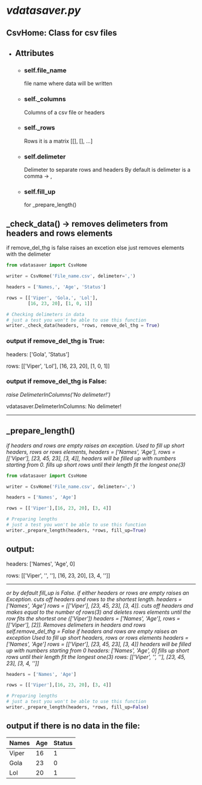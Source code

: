 # *vdatasaver.py*
## CsvHome: Class for csv files

- ## Attributes
  - ### self.file_name
     file name where data will be written
    
  - ### self._columns
    Columns of a csv file or headers
    
  - ### self._rows
    Rows it is a matrix [[], [], ...]
    
  - ### self.delimeter
    Delimeter to separate rows and headers
    By default is delimeter is a comma -> ,
    
  - ### self.fill_up
    for _prepare_length()

## _check_data() -> removes delimeters from headers and rows elements
if remove_del_thg is false raises an excetion
else just removes elements with the delimeter

```py
from vdatasaver import CsvHome

writer = CsvHome('File_name.csv', delimeter=',')

headers = ['Names,', 'Age', 'Status']

rows = [['Viper', 'Gola,', 'Lol'],
        [16, 23, 20], [1, 0, 1]]

# Checking delimeters in data
# just a test you won't be able to use this function 
writer._check_data(headers, *rows, remove_del_thg = True)
```

### output if remove_del_thg is True: 

headers: ['Gola', 'Status']

rows: [['Viper', 'Lol'], [16, 23, 20], [1, 0, 1]]


### output if remove_del_thg is False:

*raise DelimeterInColumns('No delimeter!')*

vdatasaver.DelimeterInColumns: No delimeter!

----------------------------------------------------


## _prepare_length()
*if headers and rows are empty raises an exception.
Used to fill up short headers, rows or rows elements,
headers = ['Names', 'Age'],
rows = [['Viper'], [23, 45, 23], [3, 4]],
headers will be filled up with numbers starting from 0.
fills up short rows until their length fit the longest one(3)*
```py
from vdatasaver import CsvHome

writer = CsvHome('File_name.csv', delimeter=',')

headers = ['Names', 'Age']

rows = [['Viper'],[16, 23, 20], [3, 4]]

# Preparing lengths
# just a test you won't be able to use this function 
writer._prepare_length(headers, *rows, fill_up=True)

```
## output: 

headers: ['Names', 'Age', 0]

rows: [['Viper', '', ''], [16, 23, 20], [3, 4, '']]

----------------------------------------------------

*or by default fill_up is False.
if either headers or rows are empty raises an Exception.
cuts off headers and rows to the shortest length.
headers = ['Names', 'Age']
rows = [['Viper'], [23, 45, 23], [3, 4]].
cuts off headers and makes equal to the number of rows(3)
and deletes rows elements until the row fits the shortest one (['Viper'])
headers  = ['Names', 'Age'],
rows = [['Viper'], [2]].
Removes delimeters in headers and rows
self.remove_del_thg = False
if headers and rows are empty raises an exception
Used to fill up short headers, rows or rows elements
headers = ['Names', 'Age']
rows = [['Viper'], [23, 45, 23], [3, 4]]
headers will be filled up with numbers starting from 0
headers: ['Names', 'Age', 0]
fills up short rows until their length fit the longest one(3)
rows: [['Viper', '', ''], [23, 45, 23], [3, 4, '']]*

```py
headers = ['Names', 'Age']

rows = [['Viper'],[16, 23, 20], [3, 4]]

# Preparing lengths
# just a test you won't be able to use this function 
writer._prepare_length(headers, *rows, fill_up=False)
```

## output if there is no data in the file: 

| Names | Age | Status |
| ----- | --- | ------ |
| Viper | 16  |    1   |
| Gola  | 23  |    0   |
| Lol   | 20  |    1   |


